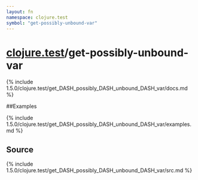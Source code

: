 ```yaml
---
layout: fn
namespace: clojure.test
symbol: "get-possibly-unbound-var"
---
```


# [clojure.test](../)/get-possibly-unbound-var

{% include 1.5.0/clojure.test/get_DASH_possibly_DASH_unbound_DASH_var/docs.md %}

##Examples

{% include 1.5.0/clojure.test/get_DASH_possibly_DASH_unbound_DASH_var/examples.md %}
## Source
{% include 1.5.0/clojure.test/get_DASH_possibly_DASH_unbound_DASH_var/src.md %}

